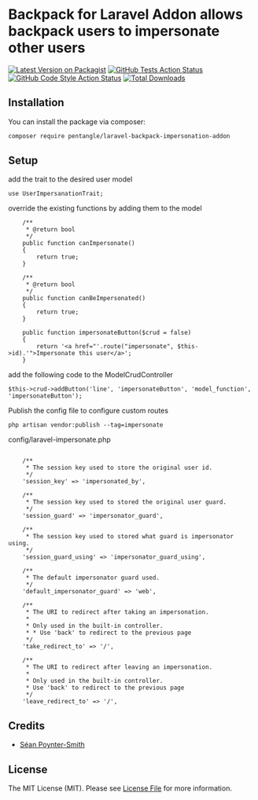 # Backpack for Laravel Addon allows backpack users to impersonate other users

[![Latest Version on Packagist](https://img.shields.io/packagist/v/pentangle/laravel-backpack-impersonation-addon.svg?style=flat-square)](https://packagist.org/packages/pentangle/laravel-backpack-impersonation-addon)
[![GitHub Tests Action Status](https://img.shields.io/github/workflow/status/pentangle/laravel-backpack-impersonation-addon/run-tests?label=tests)](https://github.com/pentangle/laravel-backpack-impersonation-addon/actions?query=workflow%3ATests+branch%3Amaster)
[![GitHub Code Style Action Status](https://img.shields.io/github/workflow/status/pentangle/laravel-backpack-impersonation-addon/Check%20&%20fix%20styling?label=code%20style)](https://github.com/pentangle/laravel-backpack-impersonation-addon/actions?query=workflow%3A"Check+%26+fix+styling"+branch%3Amaster)
[![Total Downloads](https://img.shields.io/packagist/dt/pentangle/laravel-backpack-impersonation-addon.svg?style=flat-square)](https://packagist.org/packages/pentangle/laravel-backpack-impersonation-addon)



## Installation

You can install the package via composer:

```bash
composer require pentangle/laravel-backpack-impersonation-addon
```

## Setup

add the trait to the desired user model

````
use UserImpersanationTrait;
````

override the existing functions by adding them to the model

````
    /**
     * @return bool
     */
    public function canImpersonate()
    {
        return true;
    }

    /**
     * @return bool
     */
    public function canBeImpersonated()
    {
        return true;
    }

    public function impersonateButton($crud = false)
    {
        return '<a href="'.route("impersonate", $this->id).'">Impersonate this user</a>';
    }
````

add the following code to the ModelCrudController

````
$this->crud->addButton('line', 'impersonateButton', 'model_function', 'impersonateButton');
````

Publish the config file to configure custom routes
````
php artisan vendor:publish --tag=impersonate
````


config/laravel-impersonate.php

````

    /**
     * The session key used to store the original user id.
     */
    'session_key' => 'impersonated_by',

    /**
     * The session key used to stored the original user guard.
     */
    'session_guard' => 'impersonator_guard',

    /**
     * The session key used to stored what guard is impersonator using.
     */
    'session_guard_using' => 'impersonator_guard_using',

    /**
     * The default impersonator guard used.
     */
    'default_impersonator_guard' => 'web',

    /**
     * The URI to redirect after taking an impersonation.
     *
     * Only used in the built-in controller.
     * * Use 'back' to redirect to the previous page
     */
    'take_redirect_to' => '/',

    /**
     * The URI to redirect after leaving an impersonation.
     *
     * Only used in the built-in controller.
     * Use 'back' to redirect to the previous page
     */
    'leave_redirect_to' => '/',
````

[comment]: <> (## Testing)

[comment]: <> (```bash)

[comment]: <> (composer test)

[comment]: <> (```)

[comment]: <> (## Changelog)

[comment]: <> (Please see [CHANGELOG]&#40;CHANGELOG.md&#41; for more information on what has changed recently.)

[comment]: <> (## Contributing)

[comment]: <> (Please see [CONTRIBUTING]&#40;.github/CONTRIBUTING.md&#41; for details.)

[comment]: <> (## Security Vulnerabilities)

[comment]: <> (Please review [our security policy]&#40;../../security/policy&#41; on how to report security vulnerabilities.)

## Credits

- [Séan Poynter-Smith](https://github.com/Pentangle)

[comment]: <> (- [Spatie]&#40;../../contributors&#41;)
[comment]: <> (- [404]&#40;../../contributors&#41;)

## License

The MIT License (MIT). Please see [License File](LICENSE.md) for more information.
